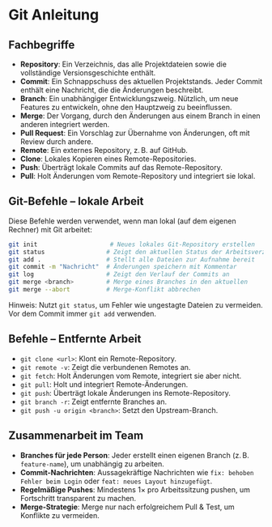 
# Git Anleitung

## Fachbegriffe

- **Repository**: Ein Verzeichnis, das alle Projektdateien sowie die vollständige Versionsgeschichte enthält.
- **Commit**: Ein Schnappschuss des aktuellen Projektstands. Jeder Commit enthält eine Nachricht, die die Änderungen beschreibt.
- **Branch**: Ein unabhängiger Entwicklungszweig. Nützlich, um neue Features zu entwickeln, ohne den Hauptzweig zu beeinflussen.
- **Merge**: Der Vorgang, durch den Änderungen aus einem Branch in einen anderen integriert werden.
- **Pull Request**: Ein Vorschlag zur Übernahme von Änderungen, oft mit Review durch andere.
- **Remote**: Ein externes Repository, z. B. auf GitHub.
- **Clone**: Lokales Kopieren eines Remote-Repositories.
- **Push**: Überträgt lokale Commits auf das Remote-Repository.
- **Pull**: Holt Änderungen vom Remote-Repository und integriert sie lokal.


## Git-Befehle – **lokale Arbeit**

Diese Befehle werden verwendet, wenn man lokal (auf dem eigenen Rechner) mit Git arbeitet:

```bash
git init                    # Neues lokales Git-Repository erstellen
git status                 # Zeigt den aktuellen Status der Arbeitsverzeichnisse
git add .                  # Stellt alle Dateien zur Aufnahme bereit
git commit -m "Nachricht"  # Änderungen speichern mit Kommentar
git log                    # Zeigt den Verlauf der Commits an
git merge <branch>         # Merge eines Branches in den aktuellen
git merge --abort          # Merge-Konflikt abbrechen
```

Hinweis: Nutzt `git status`, um Fehler wie ungestagte Dateien zu vermeiden. Vor dem Commit immer `git add` verwenden.



## Befehle – Entfernte Arbeit

- `git clone <url>`: Klont ein Remote-Repository.
- `git remote -v`: Zeigt die verbundenen Remotes an.
- `git fetch`: Holt Änderungen vom Remote, integriert sie aber nicht.
- `git pull`: Holt und integriert Remote-Änderungen.
- `git push`: Überträgt lokale Änderungen ins Remote-Repository.
- `git branch -r`: Zeigt entfernte Branches an.
- `git push -u origin <branch>`: Setzt den Upstream-Branch.

## Zusammenarbeit im Team

- **Branches für jede Person**: Jeder erstellt einen eigenen Branch (z. B. `feature-name`), um unabhängig zu arbeiten.
- **Commit-Nachrichten**: Aussagekräftige Nachrichten wie `fix: behoben Fehler beim Login` oder `feat: neues Layout hinzugefügt`.
- **Regelmäßige Pushes**: Mindestens 1× pro Arbeitssitzung pushen, um Fortschritt transparent zu machen.
- **Merge-Strategie**: Merge nur nach erfolgreichem Pull & Test, um Konflikte zu vermeiden.




